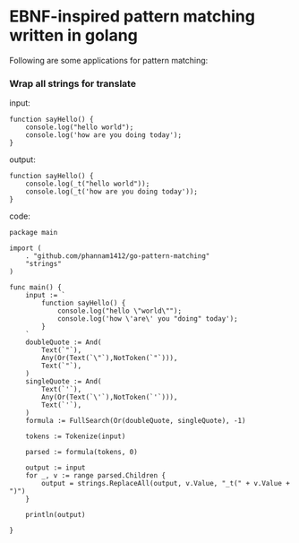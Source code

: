 # EBNF-inspired pattern matching written in golang

Following are some applications for pattern matching:

### Wrap all strings for translate

input:
```
function sayHello() {
	console.log("hello world");
	console.log('how are you doing today');
}
```

output:
```
function sayHello() {
	console.log(_t("hello world"));
	console.log(_t('how are you doing today'));
}
```

code: 
```
package main

import (
	. "github.com/phannam1412/go-pattern-matching"
	"strings"
)

func main() {
	input := `
		function sayHello() {
			console.log("hello \"world\"");
			console.log('how \'are\' you "doing" today');
		}
	`
	doubleQuote := And(
		Text(`"`),
		Any(Or(Text(`\"`),NotToken(`"`))),
		Text(`"`),
	)
	singleQuote := And(
		Text(`'`),
		Any(Or(Text(`\'`),NotToken(`'`))),
		Text(`'`),
	)
	formula := FullSearch(Or(doubleQuote, singleQuote), -1)

	tokens := Tokenize(input)

	parsed := formula(tokens, 0)

	output := input
	for _, v := range parsed.Children {
		output = strings.ReplaceAll(output, v.Value, "_t(" + v.Value + ")")
	}

	println(output)

}
```

